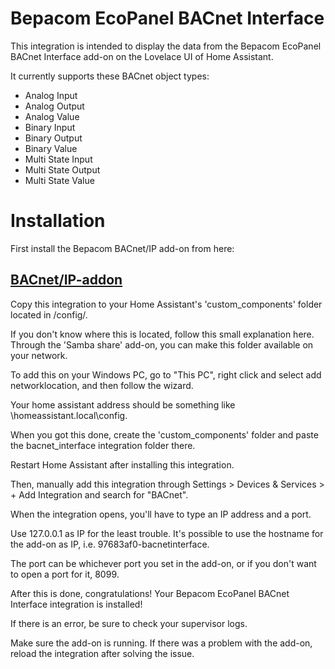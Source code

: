 # Bepacom EcoPanel BACnet Interface

This integration is intended to display the data from the Bepacom EcoPanel BACnet Interface add-on on the Lovelace UI of Home Assistant.

It currently supports these BACnet object types:

- Analog Input
- Analog Output
- Analog Value
- Binary Input
- Binary Output
- Binary Value
- Multi State Input
- Multi State Output
- Multi State Value


# Installation

First install the Bepacom BACnet/IP add-on from here: 

## [BACnet/IP-addon](https://github.com/Bepacom-Raalte/bepacom-HA-Addons/tree/main/bacnetinterface)

Copy this integration to your Home Assistant's 'custom_components' folder located in /config/.

If you don't know where this is located, follow this small explanation here. Through the 'Samba share' add-on, you can make this folder available on your network.

To add this on your Windows PC, go to "This PC", right click and select add networklocation, and then follow the wizard. 

Your home assistant address should be something like \\homeassistant.local\config.

When you got this done, create the 'custom_components' folder and paste the bacnet_interface integration folder there.

Restart Home Assistant after installing this integration.

Then, manually add this integration through Settings > Devices & Services > + Add Integration and search for "BACnet".

When the integration opens, you'll have to type an IP address and a port. 

Use 127.0.0.1 as IP for the least trouble. It's possible to use the hostname for the add-on as IP, i.e. 97683af0-bacnetinterface.

The port can be whichever port you set in the add-on, or if you don't want to open a port for it, 8099.

After this is done, congratulations! Your Bepacom EcoPanel BACnet Interface integration is installed!

If there is an error, be sure to check your supervisor logs.

Make sure the add-on is running. If there was a problem with the add-on, reload the integration after solving the issue.

